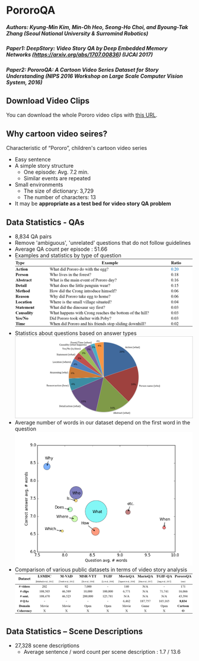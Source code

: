 # PororoQA

##### Authors: Kyung-Min Kim, Min-Oh Heo, Seong-Ho Choi, and Byoung-Tak Zhang (Seoul National University & Surromind Robotics)
##### Paper1: DeepStory: Video Story QA by Deep Embedded Memory Networks (https://arxiv.org/abs/1707.00836) (IJCAI 2017)
##### Paper2: PororoQA: A Cartoon Video Series Dataset for Story Understanding (NIPS 2016 Workshop on Large Scale Computer Vision System, 2016)

## Download Video Clips
You can download the whole Pororo video clips with [this URL](http://147.46.215.100:5002/fsdownload/bNbV949jU/Scenes_Dialogues). 

## Why cartoon video seires?
Characteristic of “Pororo”, children's cartoon video series
* Easy sentence
* A simple story structure
  * One episode: Avg. 7.2 min. 
  * Similar events are repeated
* Small environments
  * The size of dictionary: 3,729
  * The number of characters: 13
* It may be **appropriate as a test bed for video story QA problem**

## Data Statistics - QAs
* 8,834  QA pairs
* Remove 'ambiguous', 'unrelated' questions that do not follow guidelines
* Average QA count per episode : 51.66
* Examples and statistics by type of question
![Alt text](/images/PororoQA_stat_qtype.png)
* Statistics about questions based on answer types
![Alt text](/images/q_types.png)
* Average number of words in our dataset depend on the first word in the question
![Alt text](/images/Average_QA_words.png)
* Comparison of various public datasets in terms of video story analysis
![Alt text](/images/PororoQA_stat_comparison1.png)

## Data Statistics – Scene Descriptions
* 27,328 scene descriptions
  * Average sentence / word count per scene description : 1.7 / 13.6
